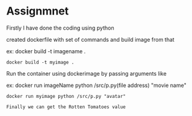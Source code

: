 # Assignmnet

Firstly I have done the coding using python

created dockerfile with set of commands and build image from that

ex: docker build -t imagename .

    docker build -t myimage .
	
Run the container using dockerimage by passing arguments like

ex: docker run imageName python /src/p.py(file address) "movie name"

    docker run myimage python /src/p.py "avatar"
    
    Finally we can get the Rotten Tomatoes value

